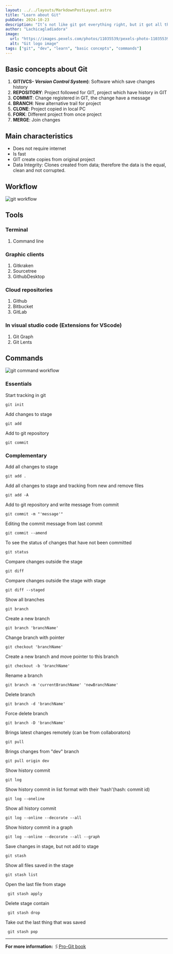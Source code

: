 ```yaml
---
layout: ../../layouts/MarkdownPostLayout.astro
title: "Learn about Git"
pubDate: 2024-10-23
description: "It’s not like git got everything right, but it got all the really basic issues right in a way that no other SCM had ever done before. -Linus Torvalds"
author: "Lachicagladiadora"
image:
  url: "https://images.pexels.com/photos/11035539/pexels-photo-11035539.jpeg?auto=compress&cs=tinysrgb&w=1260&h=750&dpr=1"
  alt: "Git logo image"
tags: ["git", "dev", "learn", "basic concepts", "commands"]
---
```


<h2 class='pt-6 pb-2 text-2xl font-bold text-blank-light'>Basic concepts about Git</h2>

1. **GIT(VCS- _Version Control System_)**:
   Software which save changes history
2. **REPOSITORY**:
   Project followed for GIT, project which have history in GIT
3. **COMMIT**:
   Change registered in GIT, the change have a message
4. **BRANCH**:
   New alternative trail for project
5. **CLONE**:
   Project copied in local PC
6. **FORK**:
   Different project from once project
7. **MERGE**:
   Join changes

<h2 class='pt-6 pb-2 text-2xl font-bold text-blank-light'>Main characteristics</h2>
<ul class='list-disc list-inside'>
<li>Does not require internet</li>
<li>Is fast</li>
<li>GIT create copies from original project</li>
<li>Data Integrity: Clones created from data; therefore the data is the equal, clean and not corrupted.</li>
</ul>

<h2 class='pt-6 pb-2 text-2xl font-bold text-blank-light'>Workflow</h2>

<img src='/workflow.png' alt='git workflow'>

<h2 class='pt-6 pb-2 text-2xl font-bold text-blank-light'>Tools</h2>
<h3 class='pt-6 pb-2 text-2xl text-blank-light'>Terminal</h3>
<ol class='list-inside list-disc'>
	<li>Command line</li>
	</ol>
<h3 class='pt-6 pb-2 text-2xl text-blank-light'>Graphic clients</h3>
  <ol class='list-inside list-disc'>
	<li>Gitkraken</li>
  <li>Sourcetree</li>
  <li>GithubDesktop</li>
	</ol>
<h3 class='pt-6 pb-2 text-2xl text-blank-light'>Cloud repositories</h3>
	 <ol class='list-inside list-disc'>
	<li>Github</li>
  <li>Bitbucket</li>
  <li>GitLab</li>
	</ol>
<h3 class='pt-6 pb-2 text-2xl text-blank-light'>In visual studio code (Extensions for VScode)</h3>
		 <ol class='list-inside list-disc'>
	<li>Git Graph</li>
  <li>Git Lents</li>
	</ol>

<h2 class='pt-6 pb-2 text-2xl font-bold text-blank-light'>Commands</h2>
<div class='w-full flex items-center justify-center'>
<img src='/workflow-command.png' alt='git command workflow'>
</div>

<h3 class='pt-6 pb-2 text-2xl font-bold text-blank-light'>Essentials</h3>
<p>Start tracking in git</p>
<code class='block my-3 px-4 py-2 rounded-md bg-obscure-dark text-blank-light dark:bg-blank-light dark:text-obscure-dark'>git init</code>

<p>Add changes to stage</p>
<code class='block my-3 px-4 py-2 rounded-md bg-obscure-dark text-blank-light dark:bg-blank-light dark:text-obscure-dark'>git add</code>

<p>Add to git repository</p>
<code class='block my-3 px-4 py-2 rounded-md bg-obscure-dark text-blank-light dark:bg-blank-light dark:text-obscure-dark'>git commit</code>

<h3 class='pt-6 pb-2 font-bold text-2xl text-blank-light'>Complementary</h3>
<p>Add all changes to stage</p>
<code class='block my-3 px-4 py-2 rounded-md bg-obscure-dark text-blank-light dark:bg-blank-light dark:text-obscure-dark'>git add .</code>

<p>Add all changes to stage and tracking from new and remove files</p>
<code class='block my-3 px-4 py-2 rounded-md bg-obscure-dark text-blank-light dark:bg-blank-light dark:text-obscure-dark'>git add -A</code>

<p>Add to git repository and write message from commit</p>
<code class='block my-3 px-4 py-2 rounded-md bg-obscure-dark text-blank-light dark:bg-blank-light dark:text-obscure-dark'>git commit -m "'message'"</code>

<p>Editing the commit message from last commit</p>
<code class='block my-3 px-4 py-2 rounded-md bg-obscure-dark text-blank-light dark:bg-blank-light dark:text-obscure-dark'>git commit --amend</code>

<p>To see the status of changes that have not been committed</p>
<code class='block my-3 px-4 py-2 rounded-md bg-obscure-dark text-blank-light dark:bg-blank-light dark:text-obscure-dark'>git status</code>

<p>Compare changes outside the stage</p>
<code class='block my-3 px-4 py-2 rounded-md bg-obscure-dark text-blank-light dark:bg-blank-light dark:text-obscure-dark'>git diff</code>

<p>Compare changes outside the stage with stage</p>
<code class='block my-3 px-4 py-2 rounded-md bg-obscure-dark text-blank-light dark:bg-blank-light dark:text-obscure-dark'>git diff --staged</code>

<p>Show all branches</p>
<code class='block my-3 px-4 py-2 rounded-md bg-obscure-dark text-blank-light dark:bg-blank-light dark:text-obscure-dark'>git branch</code>

<p>Create a new branch</p>
<code class='block my-3 px-4 py-2 rounded-md bg-obscure-dark text-blank-light dark:bg-blank-light dark:text-obscure-dark'>git branch 'branchName'</code>

<p>Change branch with pointer</p>
<code class='block my-3 px-4 py-2 rounded-md bg-obscure-dark text-blank-light dark:bg-blank-light dark:text-obscure-dark'>git checkout 'branchName'</code>

<p>Create a new branch and move pointer to this branch</p>
<code class='block my-3 px-4 py-2 rounded-md bg-obscure-dark text-blank-light dark:bg-blank-light dark:text-obscure-dark'>git checkout -b 'branchName'</code>

<p>Rename a branch</p>
<code class='block my-3 px-4 py-2 rounded-md bg-obscure-dark text-blank-light dark:bg-blank-light dark:text-obscure-dark'>git branch -m 'currentBranchName' 'newBranchName'</code>

<p>Delete branch</p>
<code class='block my-3 px-4 py-2 rounded-md bg-obscure-dark text-blank-light dark:bg-blank-light dark:text-obscure-dark'>git branch -d 'branchName'</code>

<p>Force delete branch</p>
<code class='block my-3 px-4 py-2 rounded-md bg-obscure-dark text-blank-light dark:bg-blank-light dark:text-obscure-dark'>git branch -D 'branchName'</code>

<p>Brings latest changes remotely (can be from collaborators)</p>
<code class='block my-3 px-4 py-2 rounded-md bg-obscure-dark text-blank-light dark:bg-blank-light dark:text-obscure-dark'>git pull</code>

<p>Brings changes from "dev" branch</p>
<code class='block my-3 px-4 py-2 rounded-md bg-obscure-dark text-blank-light dark:bg-blank-light dark:text-obscure-dark'>git pull origin dev</code>

<p>Show history commit</p>
<code class='block my-3 px-4 py-2 rounded-md bg-obscure-dark text-blank-light dark:bg-blank-light dark:text-obscure-dark'>git log</code>

<p>Show history commit in list format with their 'hash'(hash: commit id)</p>
<code class='block my-3 px-4 py-2 rounded-md bg-obscure-dark text-blank-light dark:bg-blank-light dark:text-obscure-dark'>git log --oneline</code>

<p>Show all history commit</p>
<code class='block my-3 px-4 py-2 rounded-md bg-obscure-dark text-blank-light dark:bg-blank-light dark:text-obscure-dark'>git log --online --decorate --all</code>

<p>Show history commit in a graph</p>
<code class='block my-3 px-4 py-2 rounded-md bg-obscure-dark text-blank-light dark:bg-blank-light dark:text-obscure-dark'>git log --online --decorate --all --graph</code>

<p>Save changes in stage, but not add to stage</p>
<code class='block my-3 px-4 py-2 rounded-md bg-obscure-dark text-blank-light dark:bg-blank-light dark:text-obscure-dark'>git stash</code>

<p>Show all files saved in the stage</p>
<code class='block my-3 px-4 py-2 rounded-md bg-obscure-dark text-blank-light dark:bg-blank-light dark:text-obscure-dark'>git stash list</code>

<p>Open the last file from stage</p>
<code class='block my-3 px-4 py-2 rounded-md bg-obscure-dark text-blank-light dark:bg-blank-light dark:text-obscure-dark'> git stash apply</code>

<p>Delete stage contain</p>
<code class='block my-3 px-4 py-2 rounded-md bg-obscure-dark text-blank-light dark:bg-blank-light dark:text-obscure-dark'> git stash drop</code>

<p>Take out the last thing that was saved</p>
<code class='block my-3 px-4 py-2 rounded-md bg-obscure-dark text-blank-light dark:bg-blank-light dark:text-obscure-dark'> git stash pop</code>

<hr class='mt-20 mb-4'/>

**For more information:**
🖇️[Pro-Git book](https://git-scm.com/book/en/v2)
